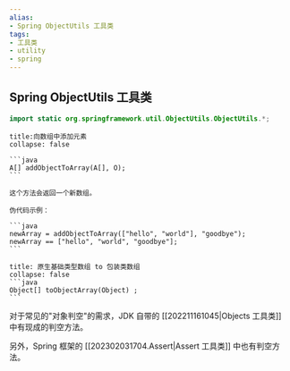 ```yaml
---
alias: 
- Spring ObjectUtils 工具类
tags: 
- 工具类
- utility
- spring
---
```


## Spring ObjectUtils 工具类

```java
import static org.springframework.util.ObjectUtils.ObjectUtils.*;
```

````ad-cite
title:向数组中添加元素
collapse: false

```java
A[] addObjectToArray(A[], O);
```

这个方法会返回一个新数组。

伪代码示例：

```java
newArray = addObjectToArray(["hello", "world"], "goodbye");
newArray == ["hello", "world", "goodbye"];
```
````

````ad-cite
title: 原生基础类型数组 to 包装类数组
collapse: false
```java
Object[] toObjectArray(Object) ;
```
````

对于常见的"对象判空"的需求，JDK 自带的 [[202211161045|Objects 工具类]] 中有现成的判空方法。

另外，Spring 框架的 [[202302031704.Assert|Assert 工具类]] 中也有判空方法。

